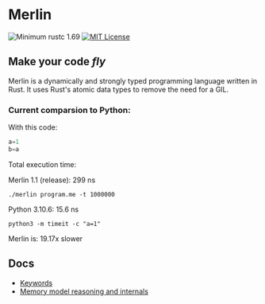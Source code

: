 # Merlin

![Minimum rustc 1.69](https://img.shields.io/badge/rustc-1.69-brightgreen)
[![MIT License](https://img.shields.io/badge/License-MIT-informational)](LICENSE)

<h2><strong>Make your code <i>fly</i></strong></h2>

Merlin is a dynamically and strongly typed programming language written in Rust. It uses Rust's atomic data types to remove the need for a GIL.

### Current comparsion to Python:

With this code:
```Python
a=1
b=a
```
Total execution time:

Merlin 1.1 (release): 299 ns

`./merlin program.me -t 1000000`

Python 3.10.6: 15.6 ns 

`python3 -m timeit -c "a=1"`

Merlin is: 19.17x slower

## Docs
- [Keywords](docs/keywords.md)
- [Memory model reasoning and internals](docs/memory_model.md)